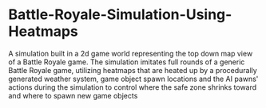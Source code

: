 # Battle-Royale-Simulation-Using-Heatmaps
A simulation built in a 2d game world representing the top down map view of a Battle Royale game. The simulation imitates full rounds of a generic Battle Royale game, utilizing heatmaps that are heated up by a procedurally generated weather system, game object spawn locations and the AI pawns' actions during the simulation to control where the safe zone shrinks toward and where to spawn new game objects
